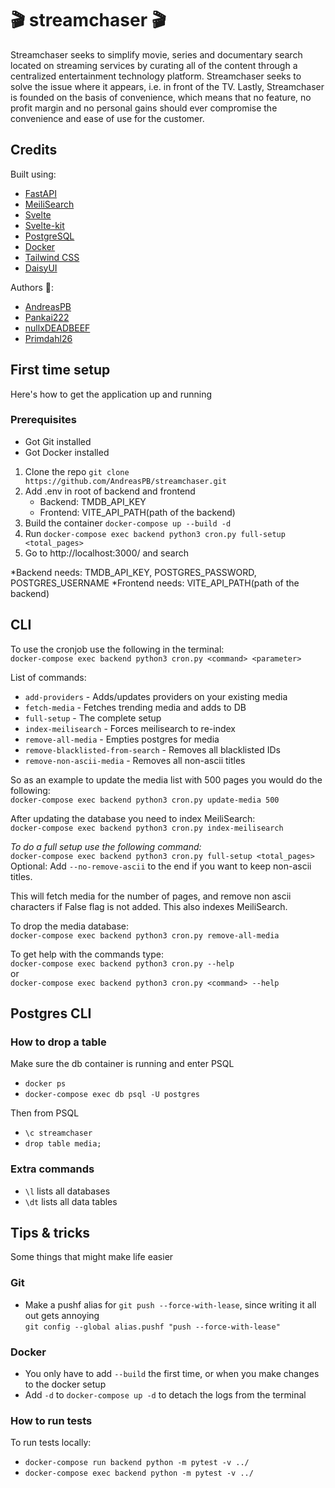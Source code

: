 # 🎬 streamchaser 🎬
Streamchaser seeks to simplify movie, series and documentary search located on streaming services by curating all of the content through a centralized entertainment technology platform. 
Streamchaser seeks to solve the issue where it appears, i.e. in front of the TV. 
Lastly, Streamchaser is founded on the basis of convenience, which means that no feature, 
no profit margin and no personal gains should ever compromise the convenience and ease of use for the customer.

## Credits
Built using:
* [FastAPI](https://github.com/tiangolo/fastapi) 
* [MeiliSearch](https://github.com/meilisearch/MeiliSearch)
* [Svelte](https://github.com/sveltejs/svelte)
* [Svelte-kit](https://kit.svelte.dev)
* [PostgreSQL](https://github.com/postgres/postgres) 
* [Docker](https://github.com/docker)
* [Tailwind CSS](https://tailwindcss.com)
* [DaisyUI](https://daisyui.com)

Authors 👷:
* [AndreasPB](https://github.com/AndreasPB)
* [Pankai222](https://github.com/Pankai222)
* [nullxDEADBEEF](https://github.com/nullxDEADBEEF)
* [Primdahl26](https://github.com/Primdahl26)


## First time setup
Here's how to get the application up and running

### Prerequisites
* Got Git installed
* Got Docker installed

1. Clone the repo `git clone https://github.com/AndreasPB/streamchaser.git`
2. Add .env in root of backend and frontend
    * Backend: TMDB_API_KEY
    * Frontend: VITE_API_PATH(path of the backend)
3. Build the container `docker-compose up --build -d`  
4. Run `docker-compose exec backend python3 cron.py full-setup <total_pages>`
5. Go to http://localhost:3000/ and search

*Backend needs:
TMDB_API_KEY, POSTGRES_PASSWORD, POSTGRES_USERNAME
*Frontend needs:
VITE_API_PATH(path of the backend)
## CLI
To use the cronjob use the following in the terminal:  
`docker-compose exec backend python3 cron.py <command> <parameter>`

List of commands:
* `add-providers` - Adds/updates providers on your existing media
* `fetch-media` - Fetches trending media and adds to DB
* `full-setup` - The complete setup
* `index-meilisearch` - Forces meilisearch to re-index
* `remove-all-media` - Empties postgres for media
* `remove-blacklisted-from-search` - Removes all blacklisted IDs
* `remove-non-ascii-media` - Removes all non-ascii titles

So as an example to update the media list with 500 pages you would do the following:  
`docker-compose exec backend python3 cron.py update-media 500`

After updating the database you need to index MeiliSearch:  
`docker-compose exec backend python3 cron.py index-meilisearch`

*To do a full setup use the following command:*  
`docker-compose exec backend python3 cron.py full-setup <total_pages>`  
Optional: Add `--no-remove-ascii` to the end if you want to keep non-ascii titles. 

This will fetch media for the number of pages, and remove non ascii characters if False flag is not added.  This also indexes MeiliSearch.

To drop the media database:  
`docker-compose exec backend python3 cron.py remove-all-media`

To get help with the commands type:  
`docker-compose exec backend python3 cron.py --help`  
or  
`docker-compose exec backend python3 cron.py <command> --help`


## Postgres CLI
### How to drop a table
Make sure the db container is running and enter PSQL
* `docker ps`
* `docker-compose exec db psql -U postgres`

Then from PSQL
* `\c streamchaser`
* `drop table media;`

### Extra commands
* `\l` lists all databases
* `\dt` lists all data tables

## Tips & tricks
Some things that might make life easier

### Git
* Make a pushf alias for `git push --force-with-lease`, since writing it all out gets annoying  
`git config --global alias.pushf "push --force-with-lease"`

### Docker
* You only have to add `--build` the first time, or when you make changes to the docker setup
* Add `-d` to `docker-compose up -d` to detach the logs from the terminal

### How to run tests
To run tests locally:  
* `docker-compose run backend python -m pytest -v ../` 
* `docker-compose exec backend python -m pytest -v ../`
